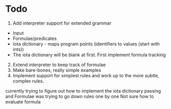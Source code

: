 # Todo
1. Add interpreter support for extended grammar
  * Input
  * Formulae/predicates
  * Iota dictionary - maps program points (identifiers to values (start with ints))
  * The iota dictionary will be blank at first. First implement formula tracking
2. Extend interpreter to keep track of formulae
3. Make bare-bones, really simple examples
4. Implement support for simplest rules and work up to the more subtle, complex rules.

currently trying to figure out how to implement the iota dictionary passing and Formulae
was trying to go down rules one by one
Not sure how to evaluate formula
